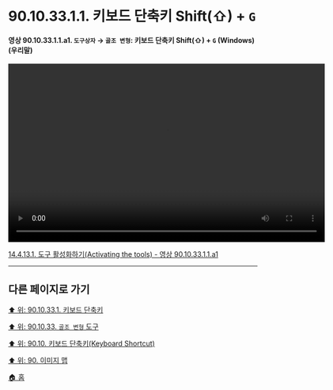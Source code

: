 # 90.10.33.1.1. 키보드 단축키 Shift(⇧) + `G`

<a id="90-10-33-01-01-a1"></a>

#### 영상 90.10.33.1.1.a1. `도구상자` → `골조 변형`: 키보드 단축키 Shift(⇧) + `G` (Windows) (우리말)
<video controls="controls" width="640" height="360" src="https://github.com/wonder13662/gimp/assets/15767104/5a9556c7-4e86-4818-8315-8ed9568c752d"></video>

[14.4.13.1. 도구 활성화하기(Activating the tools) - 영상 90.10.33.1.1.a1](./14-04-13-01-activating_the_tool.md#90-10-33-01-01-a1)

***

## 다른 페이지로 가기

[⬆️ 위: 90.10.33.1. 키보드 단축키](./90-10-33-01-00-keyboard_shortcut.md)

[⬆️ 위: 90.10.33. `골조 변형` 도구](./90-10-33-00-cage_transformation.md)

[⬆️ 위: 90.10. 키보드 단축키(Keyboard Shortcut)](./90-10-00-keyboard_shortcut.md)

[⬆️ 위: 90. 이미지 맵](./90-00-image-map.md)

[🏠 홈](./00-home.md)